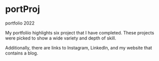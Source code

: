 # portProj
portfolio 2022

My portfoliio highlights six project that I have completed. These projects were picked to show a wide variety and depth of skill. 

Additionally, there are links to Instagram, LinkedIn, and my website that contains a blog.
